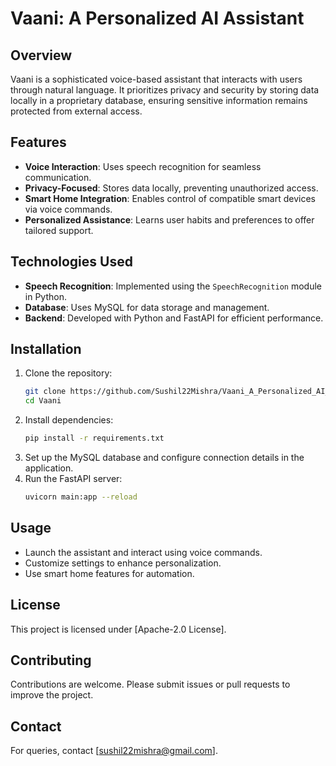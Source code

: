 # Vaani: A Personalized AI Assistant

## Overview
Vaani is a sophisticated voice-based assistant that interacts with users through natural language. It prioritizes privacy and security by storing data locally in a proprietary database, ensuring sensitive information remains protected from external access.

## Features
- **Voice Interaction**: Uses speech recognition for seamless communication.
- **Privacy-Focused**: Stores data locally, preventing unauthorized access.
- **Smart Home Integration**: Enables control of compatible smart devices via voice commands.
- **Personalized Assistance**: Learns user habits and preferences to offer tailored support.

## Technologies Used
- **Speech Recognition**: Implemented using the `SpeechRecognition` module in Python.
- **Database**: Uses MySQL for data storage and management.
- **Backend**: Developed with Python and FastAPI for efficient performance.

## Installation
1. Clone the repository:
   ```sh
   git clone https://github.com/Sushil22Mishra/Vaani_A_Personalized_AI_Assistant.git
   cd Vaani
   ```
2. Install dependencies:
   ```sh
   pip install -r requirements.txt
   ```
3. Set up the MySQL database and configure connection details in the application.
4. Run the FastAPI server:
   ```sh
   uvicorn main:app --reload
   ```

## Usage
- Launch the assistant and interact using voice commands.
- Customize settings to enhance personalization.
- Use smart home features for automation.

## License
This project is licensed under [Apache-2.0 License].

## Contributing
Contributions are welcome. Please submit issues or pull requests to improve the project.

## Contact
For queries, contact [sushil22mishra@gmail.com].

